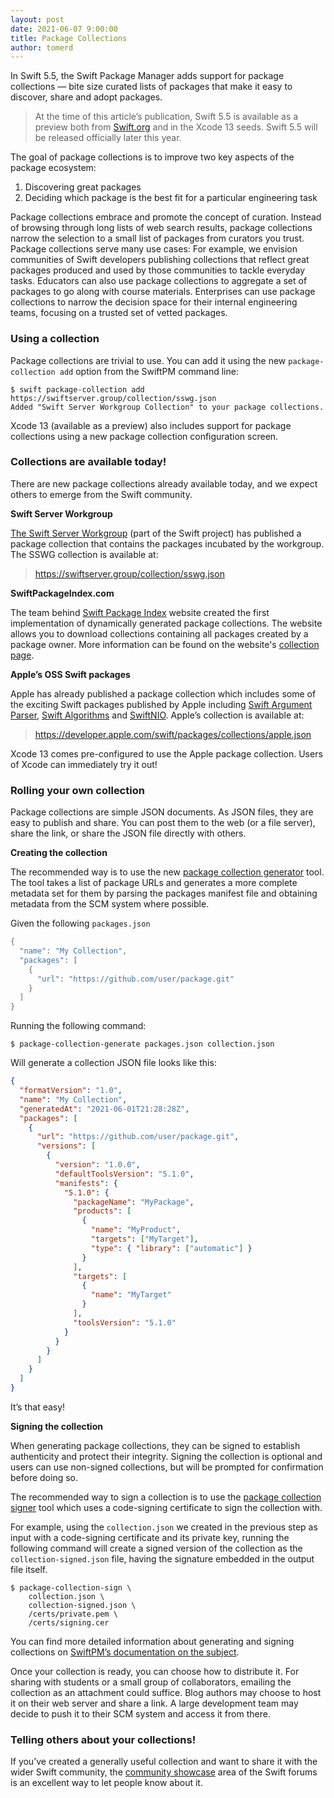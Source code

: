 ```yaml
---
layout: post
date: 2021-06-07 9:00:00
title: Package Collections
author: tomerd
---
```


In Swift 5.5, the Swift Package Manager adds support for package collections — bite size curated lists of packages that make it easy to discover, share and adopt packages.

> At the time of this article’s publication, Swift 5.5 is available as a preview both from [Swift.org](http://swift.org/) and in the Xcode 13 seeds.  Swift 5.5 will be released officially later this year.

The goal of package collections is to improve two key aspects of the package ecosystem:

1. Discovering great packages
2. Deciding which package is the best fit for a particular engineering task

Package collections embrace and promote the concept of curation. Instead of browsing through long lists of web search results, package collections narrow the selection to a small list of packages from curators you trust. Package collections serve many use cases: For example, we envision communities of Swift developers publishing collections that reflect great packages produced and used by those communities to tackle everyday tasks. Educators can also use package collections to aggregate a set of packages to go along with course materials. Enterprises can use package collections to narrow the decision space for their internal engineering teams, focusing on a trusted set of vetted packages.


### Using a collection

Package collections are trivial to use.  You can add it using the new `package-collection add` option from the SwiftPM command line:

~~~console
$ swift package-collection add https://swiftserver.group/collection/sswg.json
Added "Swift Server Workgroup Collection" to your package collections.
~~~

Xcode 13 (available as a preview) also includes support for package collections using a new package collection configuration screen.


### Collections are available today!

There are new package collections already available today, and we expect others to emerge from the Swift community.

**Swift Server Workgroup**

[The Swift Server Workgroup](https://swift.org/sswg/) (part of the Swift project) has published a package collection that contains the packages incubated by the workgroup. The SSWG collection is available at:


>  https://swiftserver.group/collection/sswg.json


**SwiftPackageIndex.com**

The team behind [Swift Package Index](https://swiftpackageindex.com) website created the first implementation of dynamically generated package collections. The website allows you to download collections containing all packages created by a package owner.
More information can be found on the website's [collection page](https://swiftpackageindex.com/package-collections).

**Apple’s OSS Swift packages**

Apple has already published a package collection which includes some of the exciting Swift packages published by Apple including [Swift Argument Parser](https://github.com/apple/swift-argument-parser), [Swift Algorithms](https://github.com/apple/swift-algorithms) and [SwiftNIO](https://github.com/apple/swift-nio).
Apple’s collection is available at:


> https://developer.apple.com/swift/packages/collections/apple.json


Xcode 13 comes pre-configured to use the Apple package collection.  Users of Xcode can immediately try it out!


### Rolling your own collection

Package collections are simple JSON documents. As JSON files, they are easy to publish and share. You can post them to the web (or a file server), share the link, or share the JSON file directly with others.

**Creating the collection**

The recommended way is to use the new [package collection generator](https://github.com/apple/swift-package-collection-generator/tree/main/Sources/PackageCollectionGenerator) tool.  The tool takes a list of package URLs and generates a more complete metadata set for them by parsing the packages manifest file and obtaining metadata from the SCM system where possible.

Given the following `packages.json`

~~~swift
{
  "name": "My Collection",
  "packages": [
    {
      "url": "https://github.com/user/package.git"
    }
  ]
}
~~~

Running the following command:

~~~console
$ package-collection-generate packages.json collection.json
~~~

Will generate a collection JSON file looks like this:

~~~json
{
  "formatVersion": "1.0",
  "name": "My Collection",
  "generatedAt": "2021-06-01T21:28:28Z",
  "packages": [
    {
      "url": "https://github.com/user/package.git",
      "versions": [
        {
          "version": "1.0.0",
          "defaultToolsVersion": "5.1.0",
          "manifests": {
            "5.1.0": {
              "packageName": "MyPackage",
              "products": [
                {
                  "name": "MyProduct",
                  "targets": ["MyTarget"],
                  "type": { "library": ["automatic"] }
                }
              ],
              "targets": [
                {
                  "name": "MyTarget"
                }
              ],
              "toolsVersion": "5.1.0"
            }
          }
        }
      ]
    }
  ]
}
~~~

It’s that easy!

**Signing the collection**

When generating package collections, they can be signed to establish authenticity and protect their integrity. Signing the collection is optional and users can use non-signed collections, but will be prompted for confirmation before doing so.

The recommended way to sign a collection is to use the [package collection signer](https://github.com/apple/swift-package-collection-generator/tree/main/Sources/PackageCollectionSigner) tool which uses a code-signing certificate to sign the collection with.

For example, using the `collection.json` we created in the previous step as input with a code-signing certificate and its private key, running the following command will create a signed version of the collection as the  `collection-signed.json` file, having the signature embedded in the output file itself.

~~~console
$ package-collection-sign \
    collection.json \
    collection-signed.json \
    /certs/private.pem \
    /certs/signing.cer
~~~

You can find more detailed information about generating and signing collections on [SwiftPM’s documentation on the subject](https://github.com/apple/swift-package-manager/blob/main/Documentation/PackageCollections.md).

Once your collection is ready, you can choose how to distribute it. For sharing with students or a small group of collaborators, emailing the collection as an attachment could suffice. Blog authors may choose to host it on their web server and share a link. A large development team may decide to push it to their SCM system and access it from there.


### Telling others about your collections!

If you’ve created a generally useful collection and want to share it with the wider Swift community, the [community showcase](https://forums.swift.org/c/community-showcase/66) area of the Swift forums is an excellent way to let people know about it.
